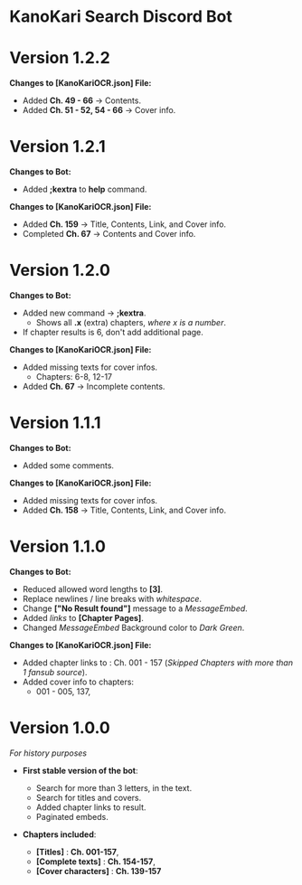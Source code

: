 # KanoKari Search Discord Bot

# Version 1.2.2
  **Changes to [KanoKariOCR.json] File:**
  - Added **Ch. 49 - 66** -> Contents.
  - Added **Ch. 51 - 52, 54 - 66** -> Cover info.

# Version 1.2.1
  **Changes to Bot:**
  - Added **;kextra** to **help** command.
	
  **Changes to [KanoKariOCR.json] File:**
  - Added **Ch. 159** -> Title, Contents, Link, and Cover info.
  - Completed **Ch. 67** -> Contents and Cover info.

# Version 1.2.0
  **Changes to Bot:**
  - Added new command -> **;kextra**.
    - Shows all **.x** (extra) chapters, *where x is a number*.
  - If chapter results is 6, don't add additional page.
	
  **Changes to [KanoKariOCR.json] File:**
  - Added missing texts for cover infos.
    - Chapters: 6-8, 12-17
  - Added **Ch. 67** -> Incomplete contents.

# Version 1.1.1
  **Changes to Bot:**
  - Added some comments.
	
  **Changes to [KanoKariOCR.json] File:**
  - Added missing texts for cover infos.
  - Added **Ch. 158** -> Title, Contents, Link, and Cover info.
	
# Version 1.1.0
  **Changes to Bot:**
  - Reduced allowed word lengths to **[3]**.
  - Replace newlines / line breaks with *whitespace*.
  - Change **["No Result found"]** message to a *MessageEmbed*.
  - Added *links* to **[Chapter Pages]**.
  - Changed *MessageEmbed* Background color to *Dark Green*.

  **Changes to [KanoKariOCR.json] File:**
  - Added chapter links to : Ch. 001 - 157 (*Skipped Chapters with more than 1 fansub source*).
  - Added cover info to chapters:
    - 001 - 005, 137,

# Version 1.0.0
  *For history purposes*
  
  - **First stable version of the bot**:
    - Search for more than 3 letters, in the text.
    - Search for titles and covers.
    - Added chapter links to result.
    - Paginated embeds.
	
  - **Chapters included**:
	- **[Titles]** : **Ch. 001-157**,
    - **[Complete texts]** : **Ch. 154-157**,
    - **[Cover characters]** : **Ch. 139-157**